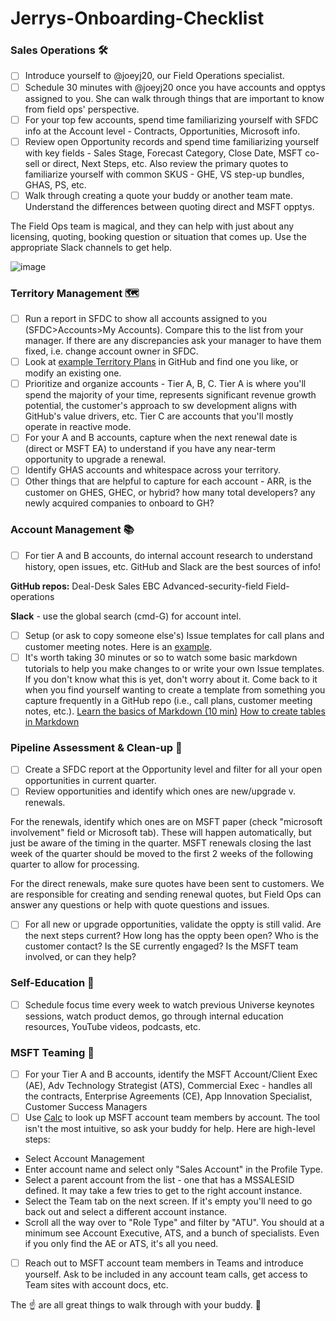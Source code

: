 # Jerrys-Onboarding-Checklist
### Sales Operations 🛠️ 

- [ ] Introduce yourself to @joeyj20, our Field Operations specialist.  
- [ ] Schedule 30 minutes with @joeyj20 once you have accounts and opptys assigned to you.  She can walk through things that are important to know from field ops' perspective.
- [ ] For your top few accounts, spend time familiarizing yourself with SFDC info at the Account level - Contracts, Opportunities, Microsoft info.
- [ ] Review open Opportunity records and spend time familiarizing yourself with key fields - Sales Stage, Forecast Category, Close Date, MSFT co-sell or direct, Next Steps, etc.  Also review the primary quotes to familiarize yourself with common SKUS - GHE, VS step-up bundles, GHAS, PS, etc. 
- [ ] Walk through creating a quote your buddy or another team mate.  Understand the differences between quoting direct and MSFT opptys.

The Field Ops team is magical, and they can help with just about any licensing, quoting, booking question or situation that comes up.  Use the appropriate Slack channels to get help.  

![image](https://user-images.githubusercontent.com/89913944/175772545-c84dadbf-dcd2-4992-99bd-e75f27156a5f.png)

### Territory Management 🗺️ 

- [ ] Run a report in SFDC to show all accounts assigned to you (SFDC>Accounts>My Accounts).  Compare this to the list from your manager.  If there are any discrepancies ask your manager to have them fixed, i.e. change account owner in SFDC.
- [ ] Look at [example Territory Plans](https://github.com/orgs/github/projects/4551/views/1?visibleFields=%5B%22Title%22%2C106736%2C106737%2C106738%2C106740%2C106741%2C106742%2C106744%2C106745%2C106747%2C106748%2C106755%2C106756%2C106863%5D) in GitHub and find one you like, or modify an existing one.  
- [ ] Prioritize and organize accounts - Tier A, B, C.  Tier A is where you'll spend the majority of your time, represents significant revenue growth potential, the customer's approach to sw development aligns with GitHub's value drivers, etc.  Tier C are accounts that you'll mostly operate in reactive mode.  
- [ ] For your A and B accounts, capture when the next renewal date is (direct or MSFT EA) to understand if you have any near-term opportunity to upgrade a renewal.  
- [ ] Identify GHAS accounts and whitespace across your territory.  
- [ ] Other things that are helpful to capture for each account - ARR, is the customer on GHES, GHEC, or hybrid? how many total developers? any newly acquired companies to onboard to GH?

### Account Management 📚 

- [ ] For tier A and B accounts, do internal account research to understand history, open issues, etc.  GitHub and Slack are the best sources of info! 

**GitHub repos:**
Deal-Desk
Sales
EBC
Advanced-security-field
Field-operations

**Slack** - use the global search (cmd-G) for account intel.

- [ ] Setup (or ask to copy someone else's) Issue templates for call plans and customer meeting notes.  Here is an [example](https://github.com/github/libbys01/issues/153).
- [ ] It's worth taking 30 minutes or so to watch some basic markdown tutorials to help you make changes to or write your own Issue templates.  If you don't know what this is yet, don't worry about it.  Come back to it when you find yourself wanting to create a template from something you capture frequently in a GitHub repo (i.e., call plans, customer meeting notes, etc.).
[Learn the basics of Markdown (10 min)](https://www.youtube.com/watch?v=HndN6P9ke6U)
[How to create tables in Markdown](https://www.makeuseof.com/tag/create-markdown-table/)

### Pipeline Assessment & Clean-up 🔻 

- [ ] Create a SFDC report at the Opportunity level and filter for all your open opportunities in current quarter.
- [ ] Review opportunities and identify which ones are new/upgrade v. renewals.  

For the renewals, identify which ones are on MSFT paper (check "microsoft involvement" field or Microsoft tab).  These will happen automatically, but just be aware of the timing in the quarter.  MSFT renewals closing the last week of the quarter should be moved to the first 2 weeks of the following quarter to allow for processing.

For the direct renewals, make sure quotes have been sent to customers.  We are responsible for creating and sending renewal quotes, but Field Ops can answer any questions or help with quote questions and issues.  

- [ ] For all new or upgrade opportunities, validate the oppty is still valid.  Are the next steps current? How long has the oppty been open?  Who is the customer contact?  Is the SE currently engaged?  Is the MSFT team involved, or can they help?

### Self-Education 🏫 

- [ ] Schedule focus time every week to watch previous Universe keynotes sessions, watch product demos, go through internal education resources, YouTube videos, podcasts, etc. 

### MSFT Teaming 🤝 

- [ ] For your Tier A and B accounts, identify the MSFT Account/Client Exec (AE), Adv Technology Strategist (ATS), Commercial Exec - handles all the contracts, Enterprise Agreements (CE), App Innovation Specialist, Customer Success Managers
- [ ] Use [Calc](https://github.com/orgs/github/projects/4551/views/1?visibleFields=%5B%22Title%22%2C106736%2C106737%2C106738%2C106740%2C106741%2C106742%2C106744%2C106745%2C106747%2C106748%2C106755%2C106756%2C106863%5D) to look up MSFT account team members by account.  The tool isn't the most intuitive, so ask your buddy for help.  Here are high-level steps:

- Select Account Management
- Enter account name and select only "Sales Account" in the Profile Type.
- Select a parent account from the list - one that has a MSSALESID defined.  It may take a few tries to get to the right account instance.  
- Select the Team tab on the next screen.  If it's empty you'll need to go back out and select a different account instance.
- Scroll all the way over to "Role Type" and filter by "ATU".  You should at a minimum see Account Executive, ATS, and a bunch of specialists.  Even if you only find the AE or ATS, it's all you need.  

- [ ] Reach out to MSFT account team members in Teams and introduce yourself.  Ask to be included in any account team calls, get access to Team sites with account docs, etc.  

The ☝️ are all great things to walk through with your buddy. 👥 
